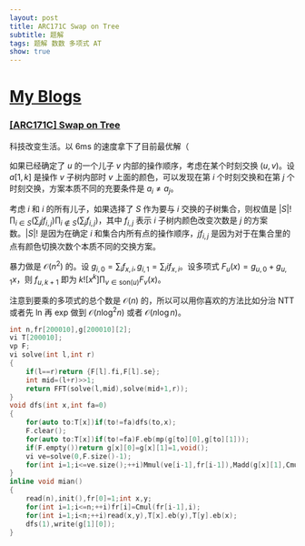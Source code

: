 ```yaml
---
layout: post
title: ARC171C Swap on Tree
subtitle: 题解
tags: 题解 数数 多项式 AT
show: true
---
```


# [My Blogs]()

### [[ARC171C] Swap on Tree](https://www.luogu.com.cn/problem/AT_arc171_c)

科技改变生活。以 6ms 的速度拿下了目前最优解（

如果已经确定了 $u$ 的一个儿子 $v$ 内部的操作顺序，考虑在某个时刻交换 $(u,v)$。设 $a[1,k]$ 是操作 $v$ 子树内部时 $v$ 上面的颜色，可以发现在第 $i$ 个时刻交换和在第 $j$ 个时刻交换，方案本质不同的充要条件是 $a_i\not= a_j$。

考虑 $i$ 和 $i$ 的所有儿子，如果选择了 $S$ 作为要与 $i$ 交换的子树集合，则权值是 $\lvert S\rvert!\prod_{i\in S}(\sum_j jf_{i,j})\prod_{i\notin S}(\sum_j f_{i,j})$，其中 $f_{i,j}$ 表示 $i$ 子树内颜色改变次数是 $j$ 的方案数。$\lvert S\rvert!$ 是因为在确定 $i$ 和集合内所有点的操作顺序，$jf_{i,j}$ 是因为对于在集合里的点有颜色切换次数个本质不同的交换方案。

暴力做是 $\mathcal O(n^2)$ 的。设 $g_{i,0}=\sum_i f_{x,i},g_{i,1}=\sum_i if_{x,i}$。设多项式 $F_u(x)=g_{u,0}+g_{u,1}x$，则 $f_{u,k+1}$ 即为 $k![x^k]\prod_{v\in\mathrm{son}(u)}F_v(x)$。

注意到要乘的多项式的总个数是 $\mathcal O(n)$ 的，所以可以用你喜欢的方法比如分治 NTT 或者先 ln 再 exp 做到 $\mathcal O(n\log^2 n)$ 或者 $\mathcal O(n\log n)$。

```cpp
int n,fr[200010],g[200010][2];
vi T[200010];
vp F;
vi solve(int l,int r)
{
	if(l==r)return {F[l].fi,F[l].se};
	int mid=(l+r)>>1;
	return FFT(solve(l,mid),solve(mid+1,r));
}
void dfs(int x,int fa=0)
{
	for(auto to:T[x])if(to!=fa)dfs(to,x);
	F.clear();
	for(auto to:T[x])if(to!=fa)F.eb(mp(g[to][0],g[to][1]));
	if(F.empty())return g[x][0]=g[x][1]=1,void();
	vi ve=solve(0,F.size()-1);
	for(int i=1;i<=ve.size();++i)Mmul(ve[i-1],fr[i-1]),Madd(g[x][1],Cmul(ve[i-1],i)),Madd(g[x][0],ve[i-1]);
}
inline void mian()
{
	read(n),init(),fr[0]=1;int x,y;
	for(int i=1;i<=n;++i)fr[i]=Cmul(fr[i-1],i);
	for(int i=1;i<n;++i)read(x,y),T[x].eb(y),T[y].eb(x);
	dfs(1),write(g[1][0]);
}
```